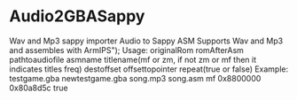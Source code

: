 # Audio2GBASappy
Wav and Mp3 sappy importer
Audio to Sappy ASM
Supports Wav and Mp3 and assembles with ArmIPS");
Usage:
originalRom romAfterAsm pathtoaudiofile asmname titlename(mf or zm, if not zm or mf then it indicates titles freq) destoffset offsettopointer repeat(true or false)
Example:
testgame.gba newtestgame.gba song.mp3 song.asm mf 0x8800000 0x80a8d5c true
